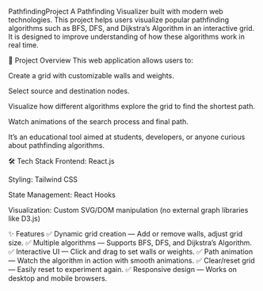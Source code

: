 PathfindingProject
A Pathfinding Visualizer built with modern web technologies. This project helps users visualize popular pathfinding algorithms such as BFS, DFS, and Dijkstra’s Algorithm in an interactive grid. It is designed to improve understanding of how these algorithms work in real time.

🚀 Project Overview
This web application allows users to:

Create a grid with customizable walls and weights.

Select source and destination nodes.

Visualize how different algorithms explore the grid to find the shortest path.

Watch animations of the search process and final path.

It’s an educational tool aimed at students, developers, or anyone curious about pathfinding algorithms.

🛠 Tech Stack
Frontend: React.js

Styling: Tailwind CSS

State Management: React Hooks

Visualization: Custom SVG/DOM manipulation (no external graph libraries like D3.js)

✨ Features
✅ Dynamic grid creation — Add or remove walls, adjust grid size.
✅ Multiple algorithms — Supports BFS, DFS, and Dijkstra’s Algorithm.
✅ Interactive UI — Click and drag to set walls or weights.
✅ Path animation — Watch the algorithm in action with smooth animations.
✅ Clear/reset grid — Easily reset to experiment again.
✅ Responsive design — Works on desktop and mobile browsers.
